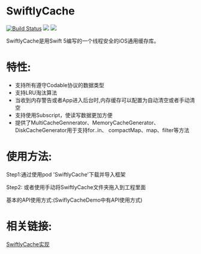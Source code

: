 # SwiftlyCache

[![Build Status](https://travis-ci.org/hlc0000/SwiftlyCache.svg?branch=master)](https://travis-ci.org/hlc0000/SwiftlyCache)
![](https://img.shields.io/cocoapods/p/SwiftlyCache.svg?style=flat)
![](https://img.shields.io/cocoapods/v/SwiftlyCache.svg?style=flat)

SwiftlyCache是用Swift 5编写的一个线程安全的iOS通用缓存库。

特性:
==============

-  支持所有遵守Codable协议的数据类型
-  支持LRU淘汰算法
-  当收到内存警告或者App进入后台时,内存缓存可以配置为自动清空或者手动清空
-  支持使用Subscript，使读写数据更加方便
-  提供了MultiCacheGennerator、MemoryCacheGenerator、DiskCacheGenerator用于支持for..in、
  compactMap、map、filter等方法
  
  使用方法:
  =============
  Step1:通过使用pod 'SwiftlyCache'下载并导入框架
  
  Step2: 或者使用手动将SwiftlyCache文件夹拖入到工程里面
  
  基本的API使用方式:(SwiflyCacheDemo中有API使用方式)

相关链接:
==============
[SwiftlyCache实现](https://juejin.im/post/5e7084886fb9a07c7b784f7f)
  

  
  
  


